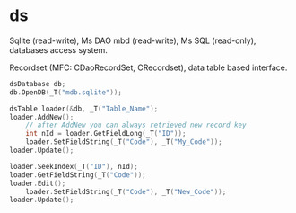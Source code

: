 # ds
Sqlite (read-write), 
Ms DAO mbd (read-write),
Ms SQL (read-only),
databases access system. 

Recordset (MFC: CDaoRecordSet, CRecordset), data table based interface.

```C++
dsDatabase db;
db.OpenDB(_T("mdb.sqlite"));

dsTable loader(&db, _T("Table_Name");
loader.AddNew();
    // after AddNew you can always retrieved new record key
    int nId = loader.GetFieldLong(_T("ID")); 
    loader.SetFieldString(_T("Code"), _T("My_Code"));
loader.Update();

loader.SeekIndex(_T("ID"), nId);
loader.GetFieldString(_T("Code"));
loader.Edit();
    loader.SetFieldString(_T("Code"), _T("New_Code"));
loader.Update();
```
